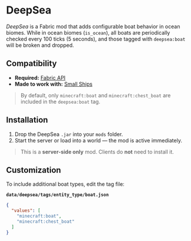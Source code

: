 # DeepSea

*DeepSea* is a Fabric mod that adds configurable boat behavior in ocean biomes. While in ocean biomes (`is_ocean`), all boats are periodically checked every 100 ticks (5 seconds), and those tagged with `deepsea:boat` will be broken and dropped.

## Compatibility

- **Required:** [Fabric API](https://modrinth.com/mod/fabric-api)
- **Made to work with:** [Small Ships](https://modrinth.com/mod/small-ships)

> By default, only `minecraft:boat` and `minecraft:chest_boat` are included in the `deepsea:boat` tag.

## Installation

1. Drop the DeepSea `.jar` into your `mods` folder.
2. Start the server or load into a world — the mod is active immediately.

> This is a **server-side only** mod. Clients do **not** need to install it.

## Customization

To include additional boat types, edit the tag file:

**`data/deepsea/tags/entity_type/boat.json`**

```json
{
  "values": [
    "minecraft:boat",
    "minecraft:chest_boat"
  ]
}
```
